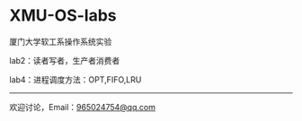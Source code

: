 # XMU-OS-labs
厦门大学软工系操作系统实验

lab2：读者写者，生产者消费者

lab4：进程调度方法：OPT,FIFO,LRU

----------------------------------------------------

欢迎讨论，Email：965024754@qq.com
